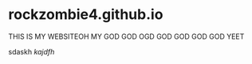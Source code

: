 # rockzombie4.github.io
THIS IS MY WEBSITEOH MY GOD GOD OGD GOD GOD GOD GOD YEET
<br>

sdaskh *kajdfh*
